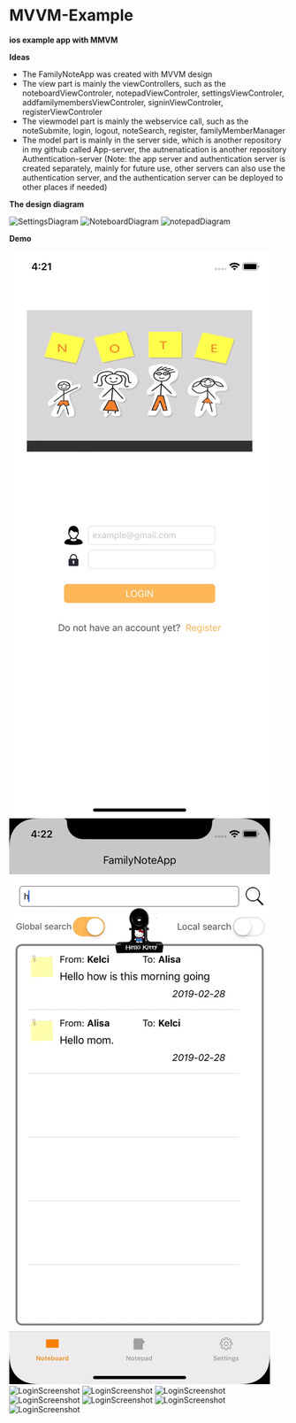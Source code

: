 # MVVM-Example

**ios example app with MMVM**

**Ideas**

* The FamilyNoteApp was created with MVVM design
* The view part is mainly the viewControllers, such as the noteboardViewControler, notepadViewControler, settingsViewControler, addfamilymembersViewControler, signinViewControler, registerViewControler
* The viewmodel part is mainly the webservice call, such as the noteSubmite, login, logout, noteSearch, register, familyMemberManager
* The model part is mainly in the server side, which is another repository in my github called App-server, the autnenatication is another repository Authentication-server
(Note: the app server and authentication server is created separately, mainly for future use, other servers can also use the authentication server, and the authentication server can be deployed to other places if needed)

**The design diagram**

![SettingsDiagram](https://github.com/kelci2017/FamilyNoteApp_ios/blob/NoteFamily_images/SettingsDiagram.JPG)
![NoteboardDiagram](https://github.com/kelci2017/FamilyNoteApp_ios/blob/NoteFamily_images/NoteboardDiagram.JPG)
![notepadDiagram](https://github.com/kelci2017/FamilyNoteApp_ios/blob/NoteFamily_images/notepadDiagram.JPG)

**Demo**

![Demo gif](https://github.com/kelci2017/FamilyNoteApp-MVVM-Example/blob/NoteFamily_images/part1.gif)
![Demo gif](https://github.com/kelci2017/FamilyNoteApp-MVVM-Example/blob/NoteFamily_images/part2.gif)
![LoginScreenshot](https://github.com/kelci2017/FamilyNoteApp_ios/blob/NoteFamily_images/login.png)
![LoginScreenshot](https://github.com/kelci2017/FamilyNoteApp_ios/blob/NoteFamily_images/notepad.png)
![LoginScreenshot](https://github.com/kelci2017/FamilyNoteApp_ios/blob/NoteFamily_images/noteboard.png)
![LoginScreenshot](https://github.com/kelci2017/FamilyNoteApp_ios/blob/NoteFamily_images/noteboard1.png)
![LoginScreenshot](https://github.com/kelci2017/FamilyNoteApp_ios/blob/NoteFamily_images/noteboard2.png)
![LoginScreenshot](https://github.com/kelci2017/FamilyNoteApp_ios/blob/NoteFamily_images/settings.png)
![LoginScreenshot](https://github.com/kelci2017/FamilyNoteApp_ios/blob/NoteFamily_images/settings1.png)
